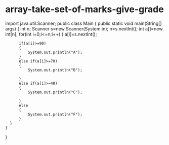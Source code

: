 # array-take-set-of-marks-give-grade

import java.util.Scanner;
public class Main
{
	public static void main(String[] args) {
	 int n;
    Scanner s=new Scanner(System.in);
      n=s.nextInt();
      int a[]=new int[n];
      for(int i=0;i<=n;i++)
      {
           a[i]=s.nextInt();
        
          if(a[i]>=90)
          {
              System.out.println("A");
          }
          else if(a[i]>=70)
          {
              System.out.println("B");
              
          }
          else if(a[i]>=40)
          {
              System.out.println("C");
              
          }
          else
          {
              System.out.println("F");
          }
      }
	}
}
